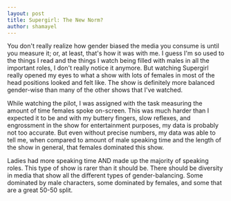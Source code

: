 ```yaml
---
layout: post 
title: Supergirl: The New Norm? 
author: shamayel
---
```


You don't really realize how gender biased the media you consume is until you measure it; or, at least, that's how it was with me. I guess I'm so used to the things I read and the things I watch being filled with males in all the important roles, I don't really notice it anymore. But watching Supergirl really opened my eyes to what a show with lots of females in most of the head positions looked and felt like. The show is definitely more balanced gender-wise than many of the other shows that I've watched.   

While watching the pilot, I was assigned with the task measuring the amount of time females spoke on-screen. This was much harder than I expected it to be and with my buttery fingers, slow reflexes, and engrossment in the show for entertainment purposes, my data is probably not too accurate. But even without precise numbers, my data was able to tell me, when compared to amount of male speaking time and the length of the show in general, that females dominated this show.  

Ladies had more speaking time AND made up the majority of speaking roles. This type of show is rarer than it should be. There should be diversity in media that show all the different types of gender-balancing. Some dominated by male characters, some dominated by females, and some that are a great 50-50 split.   
